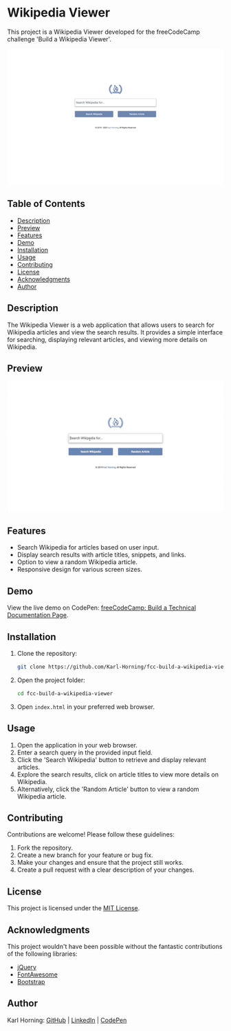 # Wikipedia Viewer

This project is a Wikipedia Viewer developed for the freeCodeCamp challenge 'Build a Wikipedia Viewer'.

![Wikipedia Viewer](./src/img/wikipedia-viewer.png "Wikipedia Viewer example")
## Table of Contents

- [Description](#description)
- [Preview](#preview)
- [Features](#features)
- [Demo](#demo)
- [Installation](#installation)
- [Usage](#usage)
- [Contributing](#contributing)
- [License](#license)
- [Acknowledgments](#acknowledgments)
- [Author](#author)

## Description

The Wikipedia Viewer is a web application that allows users to search for Wikipedia articles and view the search results. It provides a simple interface for searching, displaying relevant articles, and viewing more details on Wikipedia.

## Preview

![Wikipedia Viewer](./src/img/wikipedia-viewer.gif "Wikipedia Viewer example")

## Features

- Search Wikipedia for articles based on user input.
- Display search results with article titles, snippets, and links.
- Option to view a random Wikipedia article.
- Responsive design for various screen sizes.

## Demo

View the live demo on CodePen: [freeCodeCamp: Build a Technical Documentation Page](https://codepen.io/karlhorning/pen/pxgybR).

## Installation

1. Clone the repository:

    ```bash
    git clone https://github.com/Karl-Horning/fcc-build-a-wikipedia-viewer.git
    ```

2. Open the project folder:

    ```bash
    cd fcc-build-a-wikipedia-viewer
    ```

3. Open `index.html` in your preferred web browser.

## Usage

1. Open the application in your web browser.
2. Enter a search query in the provided input field.
3. Click the 'Search Wikipedia' button to retrieve and display relevant articles.
4. Explore the search results, click on article titles to view more details on Wikipedia.
5. Alternatively, click the 'Random Article' button to view a random Wikipedia article.

## Contributing

Contributions are welcome! Please follow these guidelines:

1. Fork the repository.
2. Create a new branch for your feature or bug fix.
3. Make your changes and ensure that the project still works.
4. Create a pull request with a clear description of your changes.

## License

This project is licensed under the [MIT License](LICENSE).

## Acknowledgments

This project wouldn't have been possible without the fantastic contributions of the following libraries:

- [jQuery](https://jquery.com/)
- [FontAwesome](https://fontawesome.com/)
- [Bootstrap](https://getbootstrap.com/)

## Author

Karl Horning: [GitHub](https://github.com/Karl-Horning/) | [LinkedIn](https://www.linkedin.com/in/karl-horning/) | [CodePen](https://codepen.io/karlhorning)
